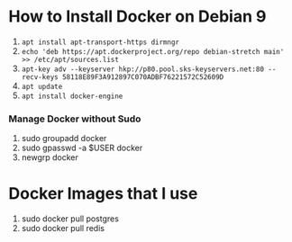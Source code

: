 # How to Install Docker on Debian 9

1. `apt install apt-transport-https dirmngr`
1. `echo 'deb https://apt.dockerproject.org/repo debian-stretch main' >> /etc/apt/sources.list`
1. `apt-key adv --keyserver hkp://p80.pool.sks-keyservers.net:80 --recv-keys 58118E89F3A912897C070ADBF76221572C52609D`
1. `apt update`
1. `apt install docker-engine`

### Manage Docker without Sudo

1. sudo groupadd docker
1. sudo gpasswd -a $USER docker
1. newgrp docker

# Docker Images that I use

1. sudo docker pull postgres
1. sudo docker pull redis
